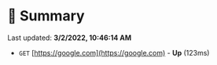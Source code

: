 # 📖 Summary
Last updated: **3/2/2022, 10:46:14 AM**

- `GET` [https://google.com](https://google.com) - **Up** (123ms)
